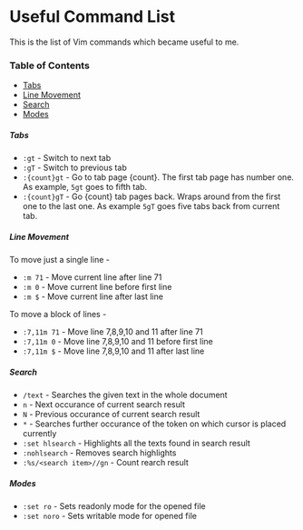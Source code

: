 
# Useful Command List
This is the list of Vim commands which became useful to me.

### Table of Contents
- [Tabs](#tabs)
- [Line Movement](#line-movement)
- [Search](#search)
- [Modes](#modes)

##### Tabs
- `:gt` - Switch to next tab
- `:gT` - Switch to previous tab
- `:{count}gt` - Go to tab page {count}. The first tab page has number one. As example, `5gt` goes to fifth tab.
- `:{count}gT` - Go {count} tab pages back. Wraps around from the first one to the last one. As example `5gT` goes five tabs back from current tab.

##### Line Movement
To move just a single line -
- `:m 71` - Move current line after line 71
- `:m 0` - Move current line before first line
- `:m $` - Move current line after last line

To move a block of lines -
- `:7,11m 71` - Move line 7,8,9,10 and 11 after line 71
- `:7,11m 0` - Move line 7,8,9,10 and 11 before first line
- `:7,11m $` - Move line 7,8,9,10 and 11 after last line


##### Search
- `/text` - Searches the given text in the whole document
- `n` - Next occurance of current search result
- `N` - Previous occurance of current search result
- `*` - Searches further occurance of the token on which cursor is placed currently
- `:set hlsearch` - Highlights all the texts found in search result
- `:nohlsearch` - Removes search highlights
- `:%s/<search item>//gn` - Count rearch result

##### Modes
- `:set ro` - Sets readonly mode for the opened file
- `:set noro` - Sets writable mode for opened file
